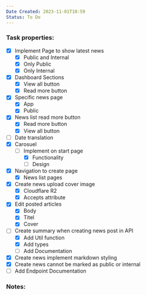 ```yaml
---
Date Created: 2023-11-01T10:59
Status: To Do
---
```

### Task properties:

- [x] Implement Page to show latest news
    - [x] Public and Internal
    - [x] Only Public
    - [x] Only Internal
- [x] Dashboard Sections
    - [x] View all button
    - [x] Read more button
- [x] Specific news page
    - [x] App
    - [x] Public
- [x] News list read more button
    - [x] Read more button
    - [x] View all button
- [ ] Date translation
- [x] Carosuel
	- [ ] Implement on start page
		- [x] Functionality
		- [ ] Design
- [x] Navigation to create page
    - [x] News list pages
- [x] Create news upload cover image
    - [x] Cloudflare R2
    - [x] Accepts attribute
- [x] Edit posted articles
	- [x] Body
	- [x] Titel
	- [x] Cover
- [ ] Create summary when creating news post in API
	- [x] Add Util function
	- [x] Add types
	- [ ] Add Documentation
- [x] Create news implement markdown styling
- [x] Create news cannot be marked as public or internal
- [ ] Add Endpoint Documentation

### Notes: